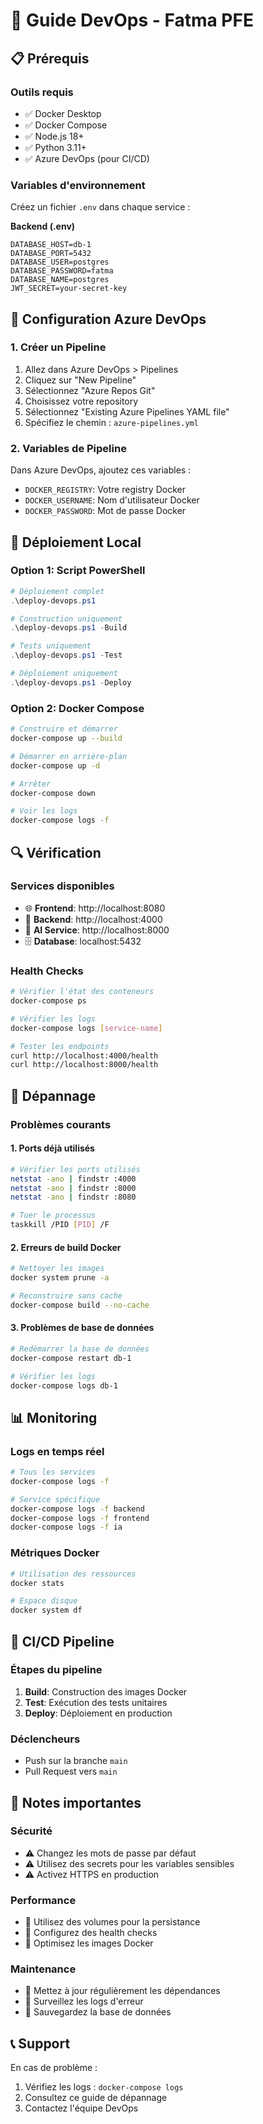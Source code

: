 # 🚀 Guide DevOps - Fatma PFE

## 📋 Prérequis

### Outils requis
- ✅ Docker Desktop
- ✅ Docker Compose
- ✅ Node.js 18+
- ✅ Python 3.11+
- ✅ Azure DevOps (pour CI/CD)

### Variables d'environnement
Créez un fichier `.env` dans chaque service :

**Backend (.env)**
```env
DATABASE_HOST=db-1
DATABASE_PORT=5432
DATABASE_USER=postgres
DATABASE_PASSWORD=fatma
DATABASE_NAME=postgres
JWT_SECRET=your-secret-key
```

## 🔧 Configuration Azure DevOps

### 1. Créer un Pipeline
1. Allez dans Azure DevOps > Pipelines
2. Cliquez sur "New Pipeline"
3. Sélectionnez "Azure Repos Git"
4. Choisissez votre repository
5. Sélectionnez "Existing Azure Pipelines YAML file"
6. Spécifiez le chemin : `azure-pipelines.yml`

### 2. Variables de Pipeline
Dans Azure DevOps, ajoutez ces variables :
- `DOCKER_REGISTRY`: Votre registry Docker
- `DOCKER_USERNAME`: Nom d'utilisateur Docker
- `DOCKER_PASSWORD`: Mot de passe Docker

## 🚀 Déploiement Local

### Option 1: Script PowerShell
```powershell
# Déploiement complet
.\deploy-devops.ps1

# Construction uniquement
.\deploy-devops.ps1 -Build

# Tests uniquement
.\deploy-devops.ps1 -Test

# Déploiement uniquement
.\deploy-devops.ps1 -Deploy
```

### Option 2: Docker Compose
```bash
# Construire et démarrer
docker-compose up --build

# Démarrer en arrière-plan
docker-compose up -d

# Arrêter
docker-compose down

# Voir les logs
docker-compose logs -f
```

## 🔍 Vérification

### Services disponibles
- 🌐 **Frontend**: http://localhost:8080
- 🔧 **Backend**: http://localhost:4000
- 🤖 **AI Service**: http://localhost:8000
- 🗄️ **Database**: localhost:5432

### Health Checks
```bash
# Vérifier l'état des conteneurs
docker-compose ps

# Vérifier les logs
docker-compose logs [service-name]

# Tester les endpoints
curl http://localhost:4000/health
curl http://localhost:8000/health
```

## 🐛 Dépannage

### Problèmes courants

#### 1. Ports déjà utilisés
```bash
# Vérifier les ports utilisés
netstat -ano | findstr :4000
netstat -ano | findstr :8000
netstat -ano | findstr :8080

# Tuer le processus
taskkill /PID [PID] /F
```

#### 2. Erreurs de build Docker
```bash
# Nettoyer les images
docker system prune -a

# Reconstruire sans cache
docker-compose build --no-cache
```

#### 3. Problèmes de base de données
```bash
# Redémarrer la base de données
docker-compose restart db-1

# Vérifier les logs
docker-compose logs db-1
```

## 📊 Monitoring

### Logs en temps réel
```bash
# Tous les services
docker-compose logs -f

# Service spécifique
docker-compose logs -f backend
docker-compose logs -f frontend
docker-compose logs -f ia
```

### Métriques Docker
```bash
# Utilisation des ressources
docker stats

# Espace disque
docker system df
```

## 🔄 CI/CD Pipeline

### Étapes du pipeline
1. **Build**: Construction des images Docker
2. **Test**: Exécution des tests unitaires
3. **Deploy**: Déploiement en production

### Déclencheurs
- Push sur la branche `main`
- Pull Request vers `main`

## 📝 Notes importantes

### Sécurité
- ⚠️ Changez les mots de passe par défaut
- ⚠️ Utilisez des secrets pour les variables sensibles
- ⚠️ Activez HTTPS en production

### Performance
- 🚀 Utilisez des volumes pour la persistance
- 🚀 Configurez des health checks
- 🚀 Optimisez les images Docker

### Maintenance
- 🔄 Mettez à jour régulièrement les dépendances
- 🔄 Surveillez les logs d'erreur
- 🔄 Sauvegardez la base de données

## 📞 Support

En cas de problème :
1. Vérifiez les logs : `docker-compose logs`
2. Consultez ce guide de dépannage
3. Contactez l'équipe DevOps 